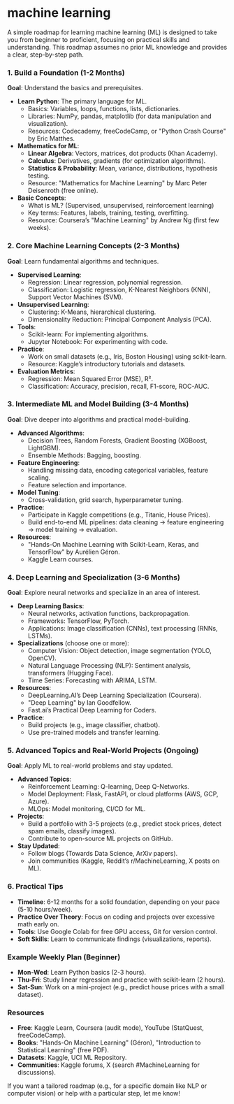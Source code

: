 # machine learning

A simple roadmap for learning machine learning (ML) is designed to take you from beginner to proficient, focusing on practical skills and understanding. This roadmap assumes no prior ML knowledge and provides a clear, step-by-step path.

### 1. Build a Foundation (1-2 Months)
**Goal**: Understand the basics and prerequisites.
- **Learn Python**: The primary language for ML.
  - Basics: Variables, loops, functions, lists, dictionaries.
  - Libraries: NumPy, pandas, matplotlib (for data manipulation and visualization).
  - Resources: Codecademy, freeCodeCamp, or "Python Crash Course" by Eric Matthes.
- **Mathematics for ML**:
  - **Linear Algebra**: Vectors, matrices, dot products (Khan Academy).
  - **Calculus**: Derivatives, gradients (for optimization algorithms).
  - **Statistics & Probability**: Mean, variance, distributions, hypothesis testing.
  - Resource: "Mathematics for Machine Learning" by Marc Peter Deisenroth (free online).
- **Basic Concepts**:
  - What is ML? (Supervised, unsupervised, reinforcement learning)
  - Key terms: Features, labels, training, testing, overfitting.
  - Resource: Coursera’s "Machine Learning" by Andrew Ng (first few weeks).

### 2. Core Machine Learning Concepts (2-3 Months)
**Goal**: Learn fundamental algorithms and techniques.
- **Supervised Learning**:
  - Regression: Linear regression, polynomial regression.
  - Classification: Logistic regression, K-Nearest Neighbors (KNN), Support Vector Machines (SVM).
- **Unsupervised Learning**:
  - Clustering: K-Means, hierarchical clustering.
  - Dimensionality Reduction: Principal Component Analysis (PCA).
- **Tools**:
  - Scikit-learn: For implementing algorithms.
  - Jupyter Notebook: For experimenting with code.
- **Practice**:
  - Work on small datasets (e.g., Iris, Boston Housing) using scikit-learn.
  - Resource: Kaggle’s introductory tutorials and datasets.
- **Evaluation Metrics**:
  - Regression: Mean Squared Error (MSE), R².
  - Classification: Accuracy, precision, recall, F1-score, ROC-AUC.

### 3. Intermediate ML and Model Building (3-4 Months)
**Goal**: Dive deeper into algorithms and practical model-building.
- **Advanced Algorithms**:
  - Decision Trees, Random Forests, Gradient Boosting (XGBoost, LightGBM).
  - Ensemble Methods: Bagging, boosting.
- **Feature Engineering**:
  - Handling missing data, encoding categorical variables, feature scaling.
  - Feature selection and importance.
- **Model Tuning**:
  - Cross-validation, grid search, hyperparameter tuning.
- **Practice**:
  - Participate in Kaggle competitions (e.g., Titanic, House Prices).
  - Build end-to-end ML pipelines: data cleaning → feature engineering → model training → evaluation.
- **Resources**:
  - "Hands-On Machine Learning with Scikit-Learn, Keras, and TensorFlow" by Aurélien Géron.
  - Kaggle Learn courses.

### 4. Deep Learning and Specialization (3-6 Months)
**Goal**: Explore neural networks and specialize in an area of interest.
- **Deep Learning Basics**:
  - Neural networks, activation functions, backpropagation.
  - Frameworks: TensorFlow, PyTorch.
  - Applications: Image classification (CNNs), text processing (RNNs, LSTMs).
- **Specializations** (choose one or more):
  - Computer Vision: Object detection, image segmentation (YOLO, OpenCV).
  - Natural Language Processing (NLP): Sentiment analysis, transformers (Hugging Face).
  - Time Series: Forecasting with ARIMA, LSTM.
- **Resources**:
  - DeepLearning.AI’s Deep Learning Specialization (Coursera).
  - "Deep Learning" by Ian Goodfellow.
  - Fast.ai’s Practical Deep Learning for Coders.
- **Practice**:
  - Build projects (e.g., image classifier, chatbot).
  - Use pre-trained models and transfer learning.

### 5. Advanced Topics and Real-World Projects (Ongoing)
**Goal**: Apply ML to real-world problems and stay updated.
- **Advanced Topics**:
  - Reinforcement Learning: Q-learning, Deep Q-Networks.
  - Model Deployment: Flask, FastAPI, or cloud platforms (AWS, GCP, Azure).
  - MLOps: Model monitoring, CI/CD for ML.
- **Projects**:
  - Build a portfolio with 3-5 projects (e.g., predict stock prices, detect spam emails, classify images).
  - Contribute to open-source ML projects on GitHub.
- **Stay Updated**:
  - Follow blogs (Towards Data Science, ArXiv papers).
  - Join communities (Kaggle, Reddit’s r/MachineLearning, X posts on ML).

### 6. Practical Tips
- **Timeline**: 6-12 months for a solid foundation, depending on your pace (5-10 hours/week).
- **Practice Over Theory**: Focus on coding and projects over excessive math early on.
- **Tools**: Use Google Colab for free GPU access, Git for version control.
- **Soft Skills**: Learn to communicate findings (visualizations, reports).

### Example Weekly Plan (Beginner)
- **Mon-Wed**: Learn Python basics (2-3 hours).
- **Thu-Fri**: Study linear regression and practice with scikit-learn (2 hours).
- **Sat-Sun**: Work on a mini-project (e.g., predict house prices with a small dataset).

### Resources
- **Free**: Kaggle Learn, Coursera (audit mode), YouTube (StatQuest, freeCodeCamp).
- **Books**: "Hands-On Machine Learning" (Géron), "Introduction to Statistical Learning" (free PDF).
- **Datasets**: Kaggle, UCI ML Repository.
- **Communities**: Kaggle forums, X (search #MachineLearning for discussions).

If you want a tailored roadmap (e.g., for a specific domain like NLP or computer vision) or help with a particular step, let me know!
